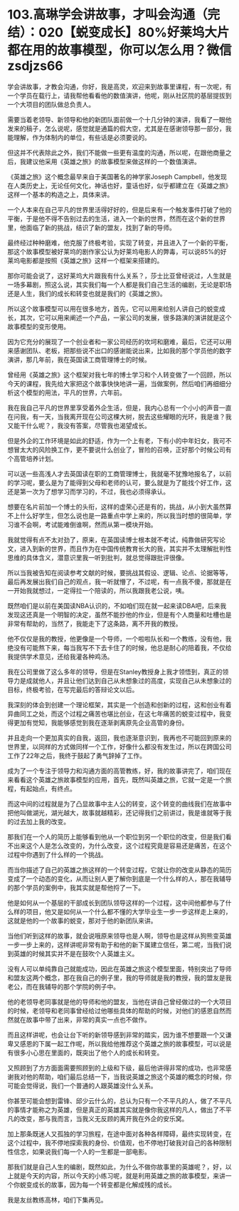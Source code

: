 # 103.高琳学会讲故事，才叫会沟通（完结）：020【蜕变成长】80%好莱坞大片都在用的故事模型，你可以怎么用？微信zsdjzs66

学会讲故事，才教会沟通，你好，我是高灵，欢迎来到故事里课程，有一次呢，有一个学员在载行上，请我帮他看看他的数值演讲，他呢，刚从社区院的基层提拔到一个大项目的团队做总负责人。

需要当着老领导、新领导和他的新团队面前做一个十几分钟的演讲，我看了一眼他发来的稿子，怎么说呢，感觉就是通篇的假大空，尤其是在感谢领导那一部分，我能理解，作为体制内的单位，有些话是必须要说的。

但这并不代表除此之外，我们不能做一些更有温度的沟通，所以呢，在跟他商量之后，我建议他采用《英雄之旅》的故事模型来做这样的一个数值演讲。

《英雄之旅》这个概念最早来自于美国著名的神学家Joseph Campbell，他发现在人类历史上，无论任何文化，神话也好，童话也好，似乎都建立在《英雄之旅》这样一个基本的构造之上，具体来讲。

一个人本来在自己平凡的世界里活得好好的，但是后来有一个触发事件打破了他的平衡，于是他不得不告别过去的生活，进入一个新的世界，然而在这个新的世界里，他面临了新的挑战，结识了新的盟友，找到了新的导师。

最终经过种种磨难，他克服了终极考验，实现了转变，并且进入了一个新的平衡，那这个故事模型被好莱坞的剧作家公认为好莱坞电影人的弊毒，可以说85%的好莱坞电影都是按照《英雄之旅》这样一个框架来搭建的。

那你可能会说了，这好莱坞大片跟我有什么关系？，莎士比亚曾经说过，人生就是一场多幕剧，照这么说，其实我们每一个人都是我们自己生活的编剧，无论是职场还是人生，我们的成长和转变也就是我们的《英雄之旅》。

所以这个故事模型可以用在很多地方，首先，它可以用来给别人讲自己的蜕变成长，其次，它可以用来阐述一个产品，一家公司的发展，很多路演的演讲就是这个故事模型的变形使用。

因为它充分的展现了一个创业者和一家公司经历的坎坷和磨难，最后，它还可以用来感谢团队、老板，把那些说不出口的感谢能说出来，比如我的那个学员他的数字演讲，那几年前，我在英国读工商管理博士的时候。

曾经用《英雄之旅》这个框架对我七年的博士学习和个人转变做了一个回顾，所以今天的课程，我先给大家把这个故事快快地讲一遍，当做案例，然后咱们再细细分析这个模型的用法，平凡的世界，六年前。

我在我自己平凡的世界里享受着外企生活，但是，我内心总有一个小小的声音一直在问我，有一天，当我离开现在公司这棵大树，脱去这些耀眼的光环，我是谁？我又能干什么呢？，我没有答案，尽管我也渴望成长。

但是外企的工作环境是如此的舒适，作为一个上有老，下有小的中年妇女，我可不想冒太大的风险换工作，更不要说什么创业了，冒险的召唤，正好那个时候公司有个高管培养计划。

可以送一些高浅人才去英国读在职的工商管理博士，我就毫不犹豫地报名了，以前的学习呢，要么是为了能得到父母和老师的认可，要么就是为了能找个好工作，这还是第一次为了想学习而学习的，不过，我也必须得承认。

想要在名片前加一个博士的头衔，这样的虚荣心还是有的，挑战，从小到大虽然算不上什么好学生，但怎么说也是一路重点中学上来的，所以我当时想的很简单，学习谁不会啊，考试能难倒谁啊，然而从第一模块开始。

我就觉得有点不太对劲了，原来，在英国读博士根本就不考试，纯靠做研究写论文，进入到新的世界，而且作为在中国传统教育长大的我，其实并不太理解批判性思维的具体含义，潜意识里我一听到批判，就总觉得跟批评很像。

所以当我被告知在阅读参考文献的时候，要挑战其假设、逻辑、论点、论据等等，最后再发展出我们自己的观点，我一听就懵了，不过呢，有一点我不傻，那就是在一开始我就想过，一定得拉一个陪读的，所以我跟我老公说，咦。

既然咱们是以前在美国读NBA认识的，不如咱们现在就一起来读DBA吧，后来我发现这还真是一个明智的决定，虽然不能抄他的作业，但是有个人商量和吐槽也是非常有帮助的，当然了，我能走下了这条路，离不开我的教授。

他不仅仅是我的教授，他更像是一个导师，一个啦啦队长和一个教练，没有他，我绝没有可能熬下来，每当我写不下去卡住了的时候，他总是耐心的陪着我，不仅给我提供学术意见，还给我灌各种鸡汤。

我在公司里做了这么多年的领导，但是在Stanley教授身上我才领悟到，真正的领导力是成就他人，并且让他们达到自己从未想象过的高度，实现自己从未想象过的目标，终极考验，在写完最后的答辩论文以后。

我深刻的体会到创建一个理论框架，其实是一个创造和创新的过程，这和创业有着异曲同工之处，而这个过程之痛苦也堪比创业，在这七年痛苦的蜕变过程中，我变得更加有觉知，我能够感觉到我在逐渐剥离原先企业高管的身份。

并且走向一个更加真实的自我，返回，我也逐渐意识到，我再也不可能回到原来的世界里，以同样的方式做同样一个工作，好像什么都没有发生过，所以在跨国公司工作了22年之后，我终于鼓起了勇气辞掉了工作。

成为了一个专注于领导力和沟通方面的高管教练，好，我的故事讲完了，咱们现在来看看这个英雄之旅故事模型的应用，首先，既然叫英雄之旅，它就一定是一个旅程，有起始点，有终点。

而这中间的过程就是为了凸显故事中主人公的转变，这个转变的曲线我们在故事中把他叫做湖光，湖光越大，故事就越精彩，还记得我们之前讲过，我是谁就等于我的过去加上我的改变。

那我们在一个人的简历上能够看到他从一个职位到另一个职位的改变，但是我们看不出来这个人是怎么改变的，为什么改变，这个过程究竟是容易还是痛苦，在这个过程中你遇到了什么样的一个挑战。

而当你描述了自己的英雄之旅这样的一个转变过程，它就让你的改变从静态的简历变成了一个动态的变化，从而让别人更了解你到底是一个什么样的人，那在我辅导的那个学员的案例中，我其实就是帮他捋了一下。

他是如何从一个基层的干部成长到团队领导这样的一个过程，这中间他都参与了什么样的项目，他又是如何从一个什么都不懂的大学毕业生一步一步这样走上来的，这就是他的一个故事的蜕变，那对于他的新团队来讲。

当他们听到这样的故事，就会说哦原来领导也是人啊，领导也是这样从狗熊变英雄一步一步上来的，这样讲呢非常有助于和他的新下属建立信任，第二呢，当我们说到英雄的时候其实并不是在鼓吹个人英雄主义。

没有人可以单纯靠自己就能成功，因此在英雄之旅这个模型里面，特别突出了导师和盟友这两个概念，那在我自己的例子里，我的导师就是我的教授，我的盟友是我老公，而在我辅导的那个学院的例子中。

他的老领导老同事就是他的导师和他的盟友，当他在讲自己曾经做过的一个大项目的时候，老领导和老同事曾经给过他哪些具体的帮助的时候，对他们的感恩自然而然就在故事中带了出来，非常的真实一点也不做作。

而且这样讲呢，也会让台下听的新领导感到非常的踏实，因为谁不想要跟一个又谦卑又感恩的下属一起工作呢，所以我给他推荐这个英雄之旅的故事模型，可以说是有很多小心思在里面的，既突出了他个人的成长和转变。

又照顾到了方方面面需要照顾到的上级和下级，最后他讲得非常的成功，也非常感谢我对他的帮助，咱们最后总结一下，当我说英雄之旅这个英雄的概念的时候，你可能会觉得说，我们一个普通的人跟英雄没什么关系。

你甚至可能会想到雷锋、邱少云什么的，总认为只有一个不平凡的人，做了不平凡的事情才能称之为英雄，但是真正的英雄其实就是像你我这样的凡人，做出了不平凡的改变，那与我而言，当我义无反顾的离开我在外企的安乐窝。

加上那条既迷人又孤独的学习旅程，在途中面对各种各样障碍，最终实现转变，在这个过程中，我不停地探索我的身份、价值观，也不停地打破我对自己的各种限制性信念，如果说我们每一个人的一生都是一部电影。

那我们就是自己人生的编剧，既然如此，为什么不做你故事里的英雄呢？，好，以上就是今天的内容，所以今天的小练习呢，就是利用英雄之旅的故事模型，来讲一个你蜕变成长的故事，因为每一个转变都是化解成残的成长。

我是友丝教练高林，咱们下集再见。